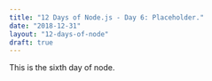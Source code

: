 ```yaml
---
title: "12 Days of Node.js - Day 6: Placeholder."
date: "2018-12-31"
layout: "12-days-of-node"
draft: true
---
```


This is the sixth day of node.
